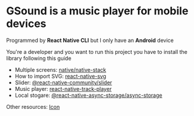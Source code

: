 # GSound is a music player for mobile devices
Programmed by **React Native CLI** but I only have an **Android** device

You're a developer and you want to run this project you have to install the library following this guide

* Multiple screens: [native/native-stack](https://reactnavigation.org/docs/getting-started/)
* How to import SVG: [react-native-svg](https://github.com/software-mansion/react-native-svg)
* Slider: [@react-native-community/slider](https://github.com/callstack/react-native-slider)
* Music player: [react-native-track-player](https://react-native-track-player.js.org/docs/basics/installation)
* Local stogare: [@react-native-async-storage/async-storage](https://react-native-async-storage.github.io/async-storage/docs/install/)

Other resources: [Icon](https://iconoir.com/)
